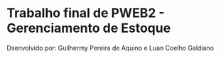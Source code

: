 # Trabalho final de PWEB2 - Gerenciamento de Estoque

Dsenvolvido por: Guilhermy Pereira de Aquino e Luan Coelho Galdiano

